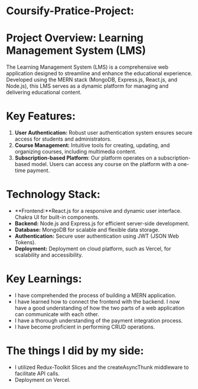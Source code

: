 # Coursify-Pratice-Project:

# **Project Overview: Learning Management System (LMS)**

The Learning Management System (LMS) is a comprehensive web application designed to streamline and enhance the educational experience. Developed using the MERN stack (MongoDB, Express.js, React.js, and Node.js), this LMS serves as a dynamic platform for managing and delivering educational content.

# **Key Features:**

1. **User Authentication:** Robust user authentication system ensures secure access for students and administrators.
2. **Course Management:** Intuitive tools for creating, updating, and organizing courses, including multimedia content.
3. **Subscription-based Platform**: Our platform operates on a subscription-based model. Users can access any course on the platform with a one-time payment.

# **Technology Stack:**

- **Frontend:**React.js for a responsive and dynamic user interface. Chakra UI for built-in components.
- **Backend:** Node.js and Express.js for efficient server-side development.
- **Database:** MongoDB for scalable and flexible data storage.
- **Authentication:** Secure user authentication using JWT (JSON Web Tokens).
- **Deployment:** Deployment on cloud platform, such as Vercel, for scalability and accessibility.

# **Key Learnings:**

- I have comprehended the process of building a MERN application.
- I have learned how to connect the frontend with the backend. I now have a good understanding of how the two parts of a web application can communicate with each other.
- I have a thorough understanding of the payment integration process.
- I have become proficient in performing CRUD operations.

# The things I did by my side:

- I utilized Redux-Toolkit Slices and the createAsyncThunk middleware to facilitate API calls.
- Deployment on Vercel.
